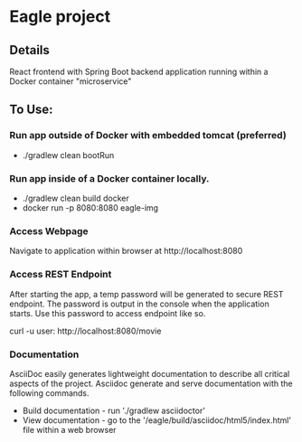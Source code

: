 # Eagle project

## Details
React frontend with Spring Boot backend application running within a Docker container "microservice"

## To Use:

### Run app outside of Docker with embedded tomcat (preferred)
* ./gradlew clean bootRun 

### Run app inside of a Docker container locally.
* ./gradlew clean build docker
* docker run -p 8080:8080 eagle-img

### Access Webpage
Navigate to application within browser at http://localhost:8080

### Access REST Endpoint
After starting the app, a temp password will be generated to secure REST endpoint.  The password is output in the console when the application starts.  Use this password to access endpoint like so.

curl -u user:<password> http://localhost:8080/movie

### Documentation
AsciiDoc easily generates lightweight documentation to describe all critical aspects of the project.  Asciidoc generate and serve documentation with the following commands.
* Build documentation - run './gradlew asciidoctor'
* View documentation - go to the '/eagle/build/asciidoc/html5/index.html' file within a web browser

